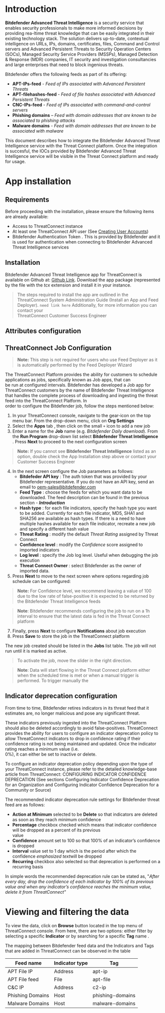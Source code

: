 <h1 id="introduction">Introduction</h1>
<p><strong>Bitdefender Advanced Threat Intelligence</strong> is a  security service that enables security professionals to make more informed decisions by providing rea-ltime threat knowledge that can be easily integrated in their existing technology stack.  The solution delivers up-to-date,  contextual intelligence on URLs, IPs, domains, certificates, files, Command and Control servers and Advanced Persistent Threats to Security Operation Centers (SOCs), Managed Security Service Providers (MSSPs), Managed Detection &amp; Response (MDR) companies, IT security and investigation consultancies and large enterprises that need to block ingenious threats.</p>
<p>Bitdefender offers the following feeds as part of its offering:</p>
<ul>
<li><strong>APT-IPs-feed</strong> - <em>Feed of IPs associated with Advanced Persistent Threats</em></li>
<li><strong>APT-filehashes-feed</strong> - <em>Feed of file hashes associated with Advanced Persistent Threats</em></li>
<li><strong>CNC-IPs-feed</strong> - <em>Feed of IPs associated with command-and-control servers</em></li>
<li><strong>Phishing domains</strong> – <em>Feed with domain addresses that are known to be associated to phishing attacks</em></li>
<li><strong>Malware domains</strong> - <em>Feed with domain addresses that are known to be associated with malware</em></li>
</ul>
<p>This document describes how to integrate the Bitdefender Advanced Threat Intelligence service with the Threat Connect platform. Once the integration is succesful, the IOCs provided by Bitdefender Advanced Threat Intelligence service will be visible in the Threat Connect platform and ready for usage.</p>
<h1 id="app-installation">App installation</h1>
<h2 id="requirements">Requirements</h2>
<p>Before proceeding with the installation, please ensure the following items are already available:</p>
<ul>
<li>Access to ThreatConnect instance</li>
<li>At least one ThreatConnect API user (See <a href="https://kb.threatconnect.com/customer/en/portal/articles/2188549-creating-user-accounts">Creating User Accounts</a>)</li>
<li>Bitdefender Authentication Token . This is  provided by Bitdefender and it is used for authentication when connecting to Bitdefender Advanced Threat Intelligence services</li>
</ul>
<h2 id="installation">Installation</h2>
<p>Bitdefender Advanced Threat  Intelligence app for ThreatConnect is available on Github at: <a href="https://github.com/ThreatConnect-Inc/threatconnect-jobs/tree/master/apps/Bitdefender-Advanced%20Threat%20Intelligence">Github Link</a>. Download the app package (represented by the file with the <em>tcx</em> extension and install it in your instance.</p>
<blockquote>
<p>The steps required to install the app are outlined in the<br>
ThreatConnect System   Administration Guide (Install an App and Feed<br>
Deployer). <code>need link here</code>  Additionally, for more information you can contact your<br>
ThreatConnect Customer Success   Engineer</p>
</blockquote>
<h2 id="attributes-configuration">Attributes configuration</h2>
<h2 id="threatconnect-job-configuration">ThreatConnect Job Configuration</h2>
<blockquote>
<p><strong>Note:</strong> This step is not required for users who use Feed Deployer as it is automatically performed by the Feed Deployer Wizard</p>
</blockquote>
<p>The ThreatConnect Platform provides the ability for customers to schedule applications as jobs, specifically known as Job apps, that can<br>
be run at configured intervals. Bitdefender has developed a Job app for ThreatConnect customers by the name of Bitdefender Threat Intelligence that handles the complete process of downloading and ingesting the threat feed into the ThreatConnect Platform. In<br>
order to configure the Bitdefender job, follow the steps mentioned below:</p>
<ol>
<li>In your ThreatConnect console, navigate to the gear-icon on the top menu bar. From the drop-down menu, click on <strong>Org Settings</strong></li>
<li>Select the <strong>Apps</strong> tab , then click on the small <code>+</code> icon to add a new job</li>
<li>Enter a name for the <strong>Job</strong> name (e.g. <em>Bitdefender Daily download</em>). From the <strong>Run Program</strong> drop-down list select <strong>Bitdefender Threat Intelligence</strong> . Press <strong>Next</strong> to proceed to the next configuration screen</li>
</ol>
<blockquote>
<p><strong>Note:</strong> If you cannot see <strong>Bitdefender Threat Intelligence</strong> listed as an option, double check the App Installation step above or  contact your Customer Success Engineer</p>
</blockquote>
<ol start="4">
<li>In the next screen configure the Job parameters as follows:
<ul>
<li><strong>Bitdefeder API key</strong> : The auth token that was provided by your Bitdefender representative. If you do not have an API key, send an email to <a href="mailto:oem-sales@bitdefender.com">oem-sales@bitdefender.com</a></li>
<li><strong>Feed Type</strong> : choose the feeds for which you want data to be downloaded. The feed description can be found in the previous section - <em><strong>Introduction</strong></em></li>
<li><strong>Hash type</strong> : for each file indicators, specify the hash type you want to be added. Currently for each file indicator, MD5, SHA1 and SHA256 are available as hash types. If there is a need to have multiple hashes available for each file indicator, recreate a new job and specify a different hash value</li>
<li><strong>Threat Rating</strong> : modify the default <em>Threat Rating</em> assigned by Threat Connect</li>
<li><strong>Confidence level</strong> : modify the <em>Confidence</em> score assigned to imported indicators</li>
<li><strong>Log level</strong> : specify the Job log level. Useful when debugging the job execution</li>
<li><strong>Threat Connect Owner</strong> : select Bitdefender as the owner of imported data.</li>
</ul>
</li>
<li>Press <strong>Next</strong> to move to the next screen where options regarding job schedule can be configured:</li>
</ol>
<blockquote>
<p><strong>Note:</strong> For Confidence level, we recommend leaving a value of 100 due to the low rate of false-positive it is expected to be returned by the  Bitdefender Threat Intelligence feeds</p>
</blockquote>
<blockquote>
<p><strong>Note</strong>: Bitdefender recommends configuring the job to run on a 1h interval to ensure that the latest data is fed in the Threat Connect platform</p>
</blockquote>
<ol start="7">
<li>Finally, press <strong>Next</strong> to configure <strong>Notifications</strong> about job execution</li>
<li>Press <strong>Save</strong> to store the job in the ThreatConnect platform</li>
</ol>
<p>The new job created should be listed in the <strong>Jobs</strong> list table. The job will not run until it is marked as active.</p>
<blockquote>
<p>To activate the job, move the slider in the right direction.</p>
</blockquote>
<blockquote>
<p><strong>Note</strong>: Data will  start flowing in the Threat Connect platform either when the scheduled time is met or when a manual trigger is performed. To trigger manually the</p>
</blockquote>
<h2 id="indicator-deprecation-configuration">Indicator deprecation configuration</h2>
<p>From time to time, Bitdefender retires indicators in its threat feed that it estimates are, no longer malicious and pose any significant threat.</p>
<p>These indicators previously ingested into the ThreatConnect Platform should also be deleted accordingly to avoid false-positives.  ThreatConnect provides the ability for users to configure an indicator deprecation policy to allow ThreatConnect indicators to drop in   confidence rating if their confidence rating is not being maintained and updated. Once the indicator rating reaches a minimum value (i.e.<br>
0%), it can either be set to inactive or delete.</p>
<p>To configure an indicator deprecation policy depending upon the type of your ThreatConnect instance, please refer to the detailed knowledge-base article from ThreatConnect: CONFIGURING INDICATOR CONFIDENCE<br>
DEPRECATION (See sections Configuring Indicator Confidence Deprecation for an Organization and Configuring Indicator Confidence Deprecation for a Community or Source)</p>
<p>The recommended indicator deprecation rule settings for Bitdefender threat feed are as follows:</p>
<ul>
<li><strong>Action at Minimum</strong> selected to be <strong>Delete</strong> so that indicators are deleted as soon as they reach minimum confidence</li>
<li><strong>Percentage</strong> checkbox checked which means that indicator confidence will be dropped as a percent of its previous<br>
value</li>
<li><strong>Confidence</strong> amount set to 100 so that 100% of an indicator’s confidence is dropped</li>
<li><strong>Interval</strong> value set to 1 day which is the period after which the confidence <em>emphasized text</em>will be dropped</li>
<li><strong>Recurring</strong> checkbox also selected so that deprecation is performed on a recurring basis</li>
</ul>
<p>In simple words the recommended deprecation rule can be stated as, "<em>After every day, drop the confidence of each indicator by   100% of its previous value and when any indicator’s confidence reaches the minimum value, delete it from ThreatConnect"</em></p>
<h1 id="viewing-and-filtering-the-data">Viewing and filtering the data</h1>
<p>To view the data, click on <strong>Browse</strong> button located in the top menu of ThreatConnect console. From here, there are two options: either filter by selecting a specific <strong>Indicator</strong> or by searching for a specific <strong>Tag</strong> name .</p>
<p>The mapping between Bitdefender feed data and the Indicators and Tags that are added in ThreatConnect can be observed in the table</p>

<table>
<thead>
<tr>
<th>Feed name</th>
<th>Indicator type</th>
<th>Tag</th>
</tr>
</thead>
<tbody>
<tr>
<td>APT File IP</td>
<td>Address</td>
<td>apt-ip</td>
</tr>
<tr>
<td>APT File feed</td>
<td>File</td>
<td>apt-file</td>
</tr>
<tr>
<td>C&amp;C IP</td>
<td>Address</td>
<td>c2-ip</td>
</tr>
<tr>
<td>Phishing Domains</td>
<td>Host</td>
<td>phishing-domains</td>
</tr>
<tr>
<td>Malware Domains</td>
<td>Host</td>
<td>malware-domains</td>
</tr>
</tbody>
</table>
